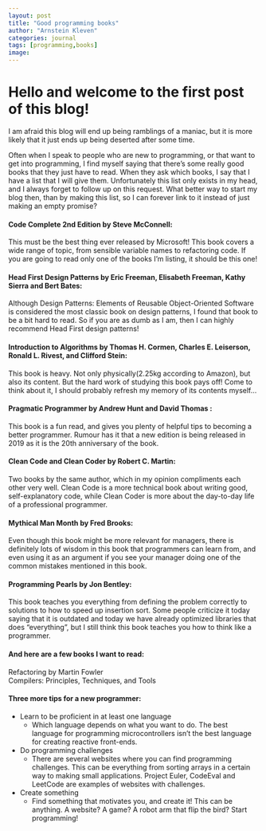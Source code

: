 ```yaml
---
layout: post
title: "Good programming books"
author: "Arnstein Kleven"
categories: journal
tags: [programming,books]
image: 
---
```


# Hello and welcome to the first post of this blog!

I am afraid this blog will end up being ramblings of a maniac, but it is more likely that it just ends up being deserted after some time.

Often when I speak to people who are new to programming, or that want to get into programming, I find myself saying that there’s some really good books that they just have to read. When they ask which books, I say that I have a list that I will give them. Unfortunately this list only exists in my head, and I always forget to follow up on this request. 
What better way to start my blog then, than by making this list, so I can forever link to it instead of just making an empty promise?


#### Code Complete 2nd Edition by Steve McConnell:
This must be the best thing ever released by Microsoft! This book covers a wide range of topic, from sensible variable names to refactoring code. If you are going to read only one of the books I’m listing, it should be this one!

#### Head First Design Patterns by Eric Freeman, Elisabeth Freeman, Kathy Sierra and Bert Bates:
Although Design Patterns: Elements of Reusable Object-Oriented Software is considered the most classic book on design patterns, I found that book to be a bit hard to read. So if you are as dumb as I am, then I can highly recommend Head First design patterns!

#### Introduction to Algorithms by Thomas H. Cormen, Charles E. Leiserson, Ronald L. Rivest, and Clifford Stein:
This book is heavy. Not only physically(2.25kg according to Amazon), but also its content. But the hard work of studying this book pays off! Come to think about it, I should probably refresh my memory of its contents myself...

#### Pragmatic Programmer by Andrew Hunt and David Thomas :
This book is a fun read, and gives you plenty of helpful tips to becoming a better programmer. Rumour has it that a new edition is being released in 2019 as it is the 20th anniversary of the book. 

#### Clean Code and Clean Coder by Robert C. Martin:
Two books by the same author, which in my opinion compliments each other very well. Clean Code is a more technical book about writing good, self-explanatory code, while Clean Coder is more about the day-to-day life of a professional programmer. 

#### Mythical Man Month by Fred Brooks:
Even though this book might be more relevant for managers, there is definitely lots of wisdom in this book that programmers can learn from, and even using it as an argument if you see your manager doing one of the common mistakes mentioned in this book.

#### Programming Pearls by Jon Bentley:
This book teaches you everything from defining the problem correctly to solutions to how to speed up insertion sort. Some people criticize it today saying that it is outdated and today we have already optimized libraries that does “everything”, but I still think this book teaches you how to think like a programmer.


#### And here are a few books I want to read:
Refactoring by Martin Fowler  
Compilers: Principles, Techniques, and Tools  


#### Three more tips for a new programmer:

* Learn to be proficient in at least one language
    * Which language depends on what you want to do. The best language for programming microcontrollers isn’t the best language for creating reactive front-ends.
* Do programming challenges
    * There are several websites where you can find programming challenges. This can be everything from sorting arrays in a certain way to making small applications. Project Euler, CodeEval and LeetCode are examples of websites with challenges.
* Create something
    * Find something that motivates you, and create it! This can be anything. A website? A game? A robot arm that flip the bird? Start programming!
